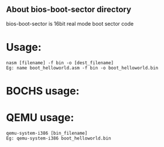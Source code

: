 
## About bios-boot-sector directory
  bios-boot-sector is 16bit real mode boot sector code 

# Usage:
    nasm [filename] -f bin -o [dest_filename]
    Eg: name boot_helloworld.asm -f bin -o boot_helloworld.bin


# BOCHS usage:


# QEMU usage:
    qemu-system-i386 [bin_filename]
    Eg: qemu-system-i386 boot_helloworld.bin


